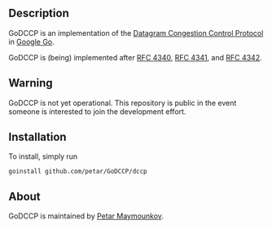 ## Description

GoDCCP is an implementation of the 
[Datagram Congestion Control Protocol](http://read.cs.ucla.edu/dccp) in 
[Google Go](http://golang.org).

GoDCCP is (being) implemented after 
[RFC 4340](http://read.cs.ucla.edu/dccp/rfc4340.txt),
[RFC 4341](http://read.cs.ucla.edu/dccp/rfc4341.txt), and
[RFC 4342](http://read.cs.ucla.edu/dccp/rfc4342.txt).

## Warning

GoDCCP is not yet operational. This repository is public in the
event someone is interested to join the development effort.

## Installation

To install, simply run

	goinstall github.com/petar/GoDCCP/dccp

## About

GoDCCP is maintained by [Petar Maymounkov](http://pdos.csail.mit.edu/~petar/). 
